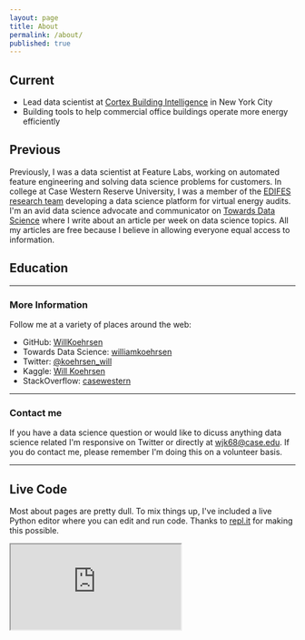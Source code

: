 ```yaml
---
layout: page
title: About
permalink: /about/
published: true
---
```


## Current



* Lead data scientist at [Cortex Building Intelligence](https://cortexintel.com) in New York City
* Building tools to help commercial office buildings operate more energy efficiently

## Previous

 Previously, I was a data scientist at Feature Labs, working on automated feature engineering and solving data science problems for customers. In college at Case Western Reserve University,
I was a member of the [EDIFES research team](https://arpa-e.energy.gov/?q=slick-sheet-project/virtual-building-energy-audits) developing a data science platform for virtual energy audits. I'm an avid data science advocate and communicator on [Towards Data Science](http://medium.com/@williamkoehrsen/) where I write about an article per week on data science topics. All my articles are free because I believe in allowing everyone equal access to information.

## Education



*****

### More Information

Follow me at a variety of places around the web:

* GitHub: [WillKoehrsen](https://github.com/WillKoehrsen)
* Towards Data Science: [williamkoehrsen](http://medium.com/@williamkoehrsen/)
* Twitter: [@koehrsen_will](https://twitter.com/@koehrsen_will)
* Kaggle: [Will Koehrsen](https://www.kaggle.com/willkoehrsen)
* StackOverflow: [casewestern](https://stackoverflow.com/users/5755357/casewestern)

*****

### Contact me

If you have a data science question or would like to dicuss anything data science related I'm responsive on Twitter or directly at [wjk68@case.edu](mailto:wjk68@case.edu). If you do contact me, please remember I'm doing this on a volunteer basis.

*****

## Live Code

Most about pages are pretty dull. To mix things up, I've included a live Python editor where you can edit and run code. Thanks to [repl.it](https://repl.it/) for making this possible.

<div class="code-container">
    <iframe src="https://repl.it/@WillKoehrsen/basicpython?lite=true">
    </iframe>
</div>
